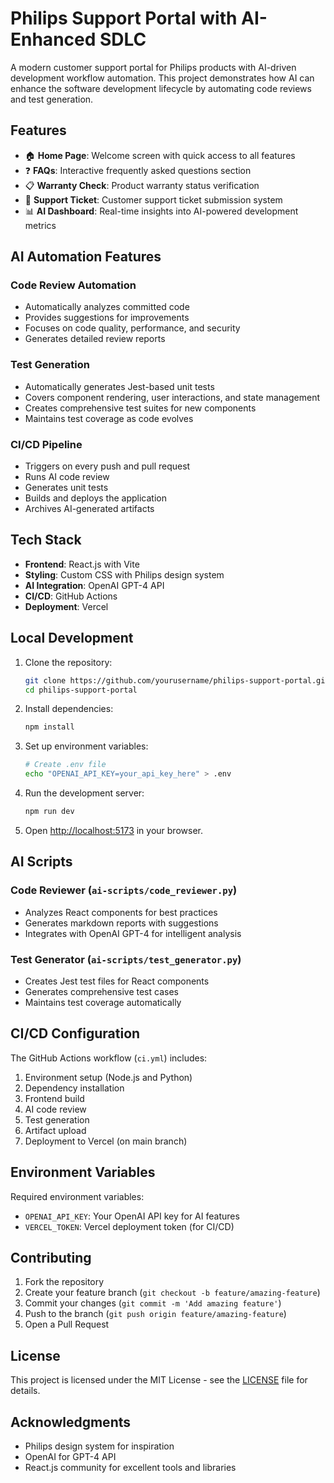 # Philips Support Portal with AI-Enhanced SDLC

A modern customer support portal for Philips products with AI-driven development workflow automation. This project demonstrates how AI can enhance the software development lifecycle by automating code reviews and test generation.

## Features

- 🏠 **Home Page**: Welcome screen with quick access to all features
- ❓ **FAQs**: Interactive frequently asked questions section
- 📋 **Warranty Check**: Product warranty status verification
- 🎫 **Support Ticket**: Customer support ticket submission system
- 📊 **AI Dashboard**: Real-time insights into AI-powered development metrics

## AI Automation Features

### Code Review Automation
- Automatically analyzes committed code
- Provides suggestions for improvements
- Focuses on code quality, performance, and security
- Generates detailed review reports

### Test Generation
- Automatically generates Jest-based unit tests
- Covers component rendering, user interactions, and state management
- Creates comprehensive test suites for new components
- Maintains test coverage as code evolves

### CI/CD Pipeline
- Triggers on every push and pull request
- Runs AI code review
- Generates unit tests
- Builds and deploys the application
- Archives AI-generated artifacts

## Tech Stack

- **Frontend**: React.js with Vite
- **Styling**: Custom CSS with Philips design system
- **AI Integration**: OpenAI GPT-4 API
- **CI/CD**: GitHub Actions
- **Deployment**: Vercel

## Local Development

1. Clone the repository:
   ```bash
   git clone https://github.com/yourusername/philips-support-portal.git
   cd philips-support-portal
   ```

2. Install dependencies:
   ```bash
   npm install
   ```

3. Set up environment variables:
   ```bash
   # Create .env file
   echo "OPENAI_API_KEY=your_api_key_here" > .env
   ```

4. Run the development server:
   ```bash
   npm run dev
   ```

5. Open [http://localhost:5173](http://localhost:5173) in your browser.

## AI Scripts

### Code Reviewer (`ai-scripts/code_reviewer.py`)
- Analyzes React components for best practices
- Generates markdown reports with suggestions
- Integrates with OpenAI GPT-4 for intelligent analysis

### Test Generator (`ai-scripts/test_generator.py`)
- Creates Jest test files for React components
- Generates comprehensive test cases
- Maintains test coverage automatically

## CI/CD Configuration

The GitHub Actions workflow (`ci.yml`) includes:

1. Environment setup (Node.js and Python)
2. Dependency installation
3. Frontend build
4. AI code review
5. Test generation
6. Artifact upload
7. Deployment to Vercel (on main branch)

## Environment Variables

Required environment variables:

- `OPENAI_API_KEY`: Your OpenAI API key for AI features
- `VERCEL_TOKEN`: Vercel deployment token (for CI/CD)

## Contributing

1. Fork the repository
2. Create your feature branch (`git checkout -b feature/amazing-feature`)
3. Commit your changes (`git commit -m 'Add amazing feature'`)
4. Push to the branch (`git push origin feature/amazing-feature`)
5. Open a Pull Request

## License

This project is licensed under the MIT License - see the [LICENSE](LICENSE) file for details.

## Acknowledgments

- Philips design system for inspiration
- OpenAI for GPT-4 API
- React.js community for excellent tools and libraries
